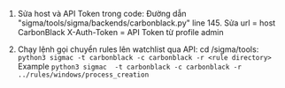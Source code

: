 1. Sửa host và API Token trong code: 
    Đường dẫn "sigma/tools/sigma/backends/carbonblack.py" line 145.
    Sửa url = host CarbonBlack
        X-Auth-Token = API Token từ profile admin

2. Chạy lệnh gọi chuyển rules lên watchlist qua API:
    cd /sigma/tools:
        `python3 sigmac -t carbonblack -c carbonblack -r <rule directory>`
        Example
        `python3 sigmac  -t carbonblack -c carbonblack -r ../rules/windows/process_creation`
